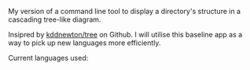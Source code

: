My version of a command line tool to display a directory's structure in a
cascading tree-like diagram.

Insipred by [kddnewton/tree](https://github.com/kddnewton/tree) on Github. I
will utilise this baseline app as a way to pick up new languages more
efficiently.

Current languages used:
